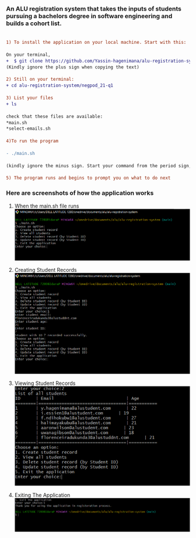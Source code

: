 ### An ALU registration system that takes the inputs of students pursuing a bachelors degree in software engineering and builds a cohort list.
``` diff

1) To install the application on your local machine. Start with this:

On your terminal,
+  $ git clone https://github.com/Yassin-hagenimana/alu-registration-system.git
(Kindly ignore the plus sign when copying the text)

2) Still on your terminal:
+ cd alu-registration-system/negpod_21-q1

3) List your files 
+ ls

check that these files are available:
*main.sh
*select-emails.sh

4)To run the program

- ./main.sh

(kindly ignore the minus sign. Start your command from the period sign, followed by a backslash)

5) The program runs and begins to prompt you on what to do next

```
### Here are screenshots of how the application works

1. When the main.sh file runs
   ![Start of application](images/start_of_program.png)

2. Creating Student Records
   ![Creation of student records](images/creating_student_record.png)
3. Viewing Student Records
   ![Viewing student records](images/viewing_student_record.png)
4. Exiting The Application
   ![Exiting application](images/exiting_application.png)

